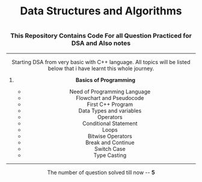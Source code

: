 <center> <h1> Data Structures and Algorithms <h1> 
 
 
 ### This Repository Contains Code For all Question Practiced for DSA and Also notes
 
*** 

Starting DSA from very basic with C++ language. All topics will be listed below that i have learnt this whole journey.

1. **Basics of Programming**
	
	- Need of Programming Language
	- Flowchart and Pseudocode
	- First C++ Program
	- Data Types and variables
	- Operators
	- Conditional Statement
	- Loops 
	- Bitwise Operators
	- Break and Continue
	- Switch Case
	- Type Casting


***

The number of question solved till now -- **5** 
